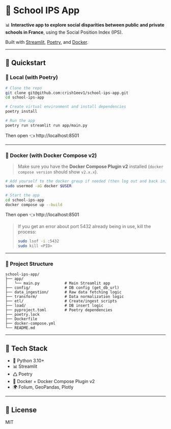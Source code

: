 # 🏫 School IPS App

📊 **Interactive app to explore social disparities between public and private schools in France**, using the Social Position Index (IPS).

Built with [Streamlit](https://streamlit.io), [Poetry](https://python-poetry.org), and [Docker](https://www.docker.com/).

---

## 🚀 Quickstart

### 🔧 Local (with Poetry)

```bash
# Clone the repo
git clone git@github.com:crish1eev1/school-ips-app.git
cd school-ips-app

# Create virtual environment and install dependencies
poetry install

# Run the app
poetry run streamlit run app/main.py
```

Then open 👈 http://localhost:8501

---

### 🐳 Docker (with Docker Compose v2)

> Make sure you have the **Docker Compose Plugin v2** installed (`docker compose version` should show `v2.x.x`).

```bash
# Add yourself to the docker group if needed (then log out and back in)
sudo usermod -aG docker $USER

# Start the app
cd school-ips-app
docker compose up --build
```

Then open 👈 http://localhost:8501

> If you get an error about port 5432 already being in use, kill the process:
>
> ```bash
> sudo lsof -i :5432
> sudo kill <PID>
> ```

---

### 📁 Project Structure

```
school-ips-app/
├── app/
│   └── main.py           # Main Streamlit app
├── config/               # DB config (get_db_url)
├── data_ingestion/       # Raw data fetching logic
├── transform/            # Data normalization logic
├── etl/                  # Create/ingest scripts
├── load/                 # DB insert logic
├── pyproject.toml        # Poetry dependencies
├── poetry.lock
├── Dockerfile
├── docker-compose.yml
└── README.md
```

---

## 🧱 Tech Stack

- 🐍 Python 3.10+
- 📊 Streamlit
- 🛆 Poetry
- 🐳 Docker + Docker Compose Plugin v2
- 🌍 Folium, GeoPandas, Plotly

---

## 📜 License

MIT
